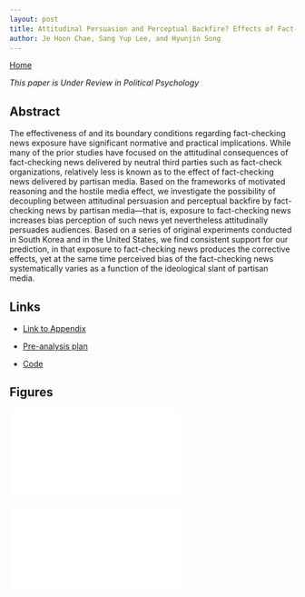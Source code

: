 ```yaml
---
layout: post
title: Attitudinal Persuasion and Perceptual Backfire? Effects of Fact-Checking News Delivered by Partisan Media
author: Je Hoon Chae, Sang Yup Lee, and Hyunjin Song
---
```


[Home](.)

*This paper is Under Review in Political Psychology*

## Abstract

The effectiveness of and its boundary conditions regarding fact-checking news exposure have significant normative and practical implications. While many of the prior studies have focused on the attitudinal consequences of fact-checking news delivered by neutral third parties such as fact-check organizations, relatively less is known as to the effect of fact-checking news delivered by partisan media. Based on the frameworks of motivated reasoning and the hostile media effect, we investigate the possibility of decoupling between attitudinal persuasion and perceptual backfire by fact-checking news by partisan media—that is, exposure to fact-checking news increases bias perception of such news yet nevertheless attitudinally persuades audiences. Based on a series of original experiments conducted in South Korea and in the United States, we find consistent support for our prediction, in that exposure to fact-checking news produces the corrective effects, yet at the same time perceived bias of the fact-checking news systematically varies as a function of the ideological slant of partisan media.

## Links

- [Link to Appendix](https://github.com/revelunt/Fact-check-experiment/blob/main/02_code/appendix.pdf)

- [Pre-analysis plan](https://osf.io/ycrv9/)

- [Code](https://github.com/revelunt/Fact-check-experiment)

## Figures

![Persuasive effect of fact-chekcing news](./research/fact-checking-fig-1.pdf)

![Hostile media perception on fact-checking news](./research/fact-checking-fig-2.pdf)
